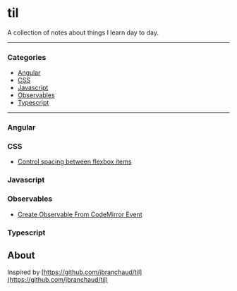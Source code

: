 # til

A collection of notes about things I learn day to day.

---

### Categories

* [Angular](#angular)
* [CSS](#css)
* [Javascript](#javascript)
* [Observables](#observables)
* [Typescript](#typescript)

---

### Angular

### CSS
- [Control spacing between flexbox items](css/control-spacing-between-flexbox-items.md)

### Javascript

### Observables

- [Create Observable From CodeMirror Event](observables/create-observable-from-codemirror-event.md)

### Typescript

## About

Inspired by [https://github.com/jbranchaud/til](https://github.com/jbranchaud/til)
